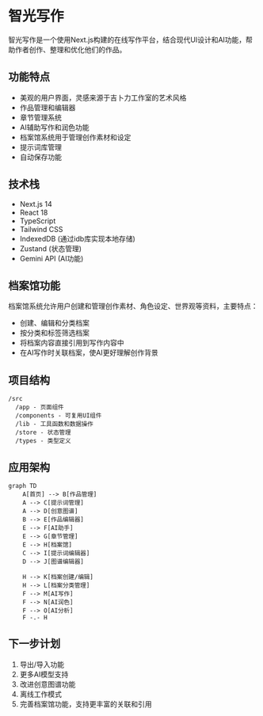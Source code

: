 # 智光写作

智光写作是一个使用Next.js构建的在线写作平台，结合现代UI设计和AI功能，帮助作者创作、整理和优化他们的作品。

## 功能特点

- 美观的用户界面，灵感来源于吉卜力工作室的艺术风格
- 作品管理和编辑器
- 章节管理系统
- AI辅助写作和润色功能
- 档案馆系统用于管理创作素材和设定
- 提示词库管理
- 自动保存功能

## 技术栈

- Next.js 14
- React 18
- TypeScript
- Tailwind CSS
- IndexedDB (通过idb库实现本地存储)
- Zustand (状态管理)
- Gemini API (AI功能)

## 档案馆功能

档案馆系统允许用户创建和管理创作素材、角色设定、世界观等资料，主要特点：

- 创建、编辑和分类档案
- 按分类和标签筛选档案
- 将档案内容直接引用到写作内容中
- 在AI写作时关联档案，使AI更好理解创作背景

## 项目结构

```
/src
  /app - 页面组件
  /components - 可复用UI组件
  /lib - 工具函数和数据操作
  /store - 状态管理
  /types - 类型定义
```

## 应用架构

```mermaid
graph TD
    A[首页] --> B[作品管理]
    A --> C[提示词管理]
    A --> D[创意图谱]
    B --> E[作品编辑器]
    E --> F[AI助手]
    E --> G[章节管理]
    E --> H[档案馆]
    C --> I[提示词编辑器]
    D --> J[图谱编辑器]
    
    H --> K[档案创建/编辑]
    H --> L[档案分类管理]
    F --> M[AI写作]
    F --> N[AI润色]
    F --> O[AI分析]
    F -.- H
```

## 下一步计划

1. 导出/导入功能
2. 更多AI模型支持
3. 改进创意图谱功能
4. 离线工作模式
5. 完善档案馆功能，支持更丰富的关联和引用 